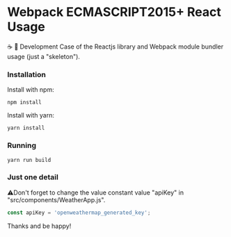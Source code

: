 # Webpack ECMASCRIPT2015+ React Usage
:coffee: :briefcase: Development Case of the Reactjs library and Webpack module bundler usage (just a "skeleton").

### Installation
Install with npm:
```console
npm install
```
Install with yarn:
```console
yarn install
```

### Running
```
yarn run build
```
### Just one detail
:warning:Don't forget to change the value constant value "apiKey" in "src/components/WeatherApp.js".
```javascript
const apiKey = 'openweathermap_generated_key';
```
Thanks and be happy!
